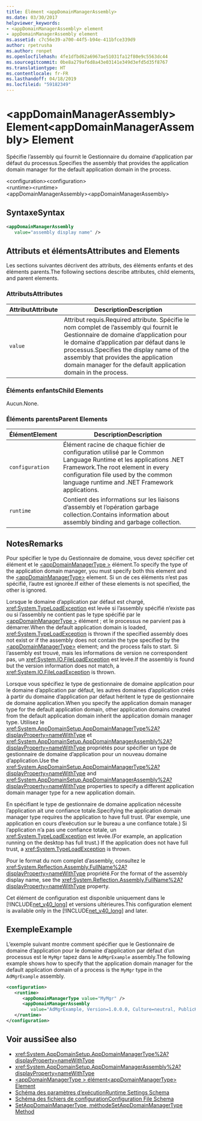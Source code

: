 ```yaml
---
title: Élément <appDomainManagerAssembly>
ms.date: 03/30/2017
helpviewer_keywords:
- <appDomainManagerAssembly> element
- appDomainManagerAssembly element
ms.assetid: c7c56e39-a700-44f5-b94e-411bfce339d9
author: rpetrusha
ms.author: ronpet
ms.openlocfilehash: 4fe1dfbd62a6967ae51031fa12f80e9c5563dc44
ms.sourcegitcommit: 0be8a279af6d8a43e03141e349d3efd5d35f8767
ms.translationtype: HT
ms.contentlocale: fr-FR
ms.lasthandoff: 04/18/2019
ms.locfileid: "59182349"
---
```

# <a name="appdomainmanagerassembly-element"></a><span data-ttu-id="d37f7-102">\<appDomainManagerAssembly> Element</span><span class="sxs-lookup"><span data-stu-id="d37f7-102">\<appDomainManagerAssembly> Element</span></span>
<span data-ttu-id="d37f7-103">Spécifie l’assembly qui fournit le Gestionnaire du domaine d’application par défaut du processus.</span><span class="sxs-lookup"><span data-stu-id="d37f7-103">Specifies the assembly that provides the application domain manager for the default application domain in the process.</span></span>  
  
 <span data-ttu-id="d37f7-104">\<configuration></span><span class="sxs-lookup"><span data-stu-id="d37f7-104">\<configuration></span></span>  
<span data-ttu-id="d37f7-105">\<runtime></span><span class="sxs-lookup"><span data-stu-id="d37f7-105">\<runtime></span></span>  
<span data-ttu-id="d37f7-106">\<appDomainManagerAssembly></span><span class="sxs-lookup"><span data-stu-id="d37f7-106">\<appDomainManagerAssembly></span></span>  
  
## <a name="syntax"></a><span data-ttu-id="d37f7-107">Syntaxe</span><span class="sxs-lookup"><span data-stu-id="d37f7-107">Syntax</span></span>  
  
```xml  
<appDomainManagerAssembly   
   value="assembly display name" />  
```  
  
## <a name="attributes-and-elements"></a><span data-ttu-id="d37f7-108">Attributs et éléments</span><span class="sxs-lookup"><span data-stu-id="d37f7-108">Attributes and Elements</span></span>  
 <span data-ttu-id="d37f7-109">Les sections suivantes décrivent des attributs, des éléments enfants et des éléments parents.</span><span class="sxs-lookup"><span data-stu-id="d37f7-109">The following sections describe attributes, child elements, and parent elements.</span></span>  
  
### <a name="attributes"></a><span data-ttu-id="d37f7-110">Attributs</span><span class="sxs-lookup"><span data-stu-id="d37f7-110">Attributes</span></span>  
  
|<span data-ttu-id="d37f7-111">Attribut</span><span class="sxs-lookup"><span data-stu-id="d37f7-111">Attribute</span></span>|<span data-ttu-id="d37f7-112">Description</span><span class="sxs-lookup"><span data-stu-id="d37f7-112">Description</span></span>|  
|---------------|-----------------|  
|`value`|<span data-ttu-id="d37f7-113">Attribut requis.</span><span class="sxs-lookup"><span data-stu-id="d37f7-113">Required attribute.</span></span> <span data-ttu-id="d37f7-114">Spécifie le nom complet de l’assembly qui fournit le Gestionnaire de domaine d’application pour le domaine d’application par défaut dans le processus.</span><span class="sxs-lookup"><span data-stu-id="d37f7-114">Specifies the display name of the assembly that provides the application domain manager for the default application domain in the process.</span></span>|  
  
### <a name="child-elements"></a><span data-ttu-id="d37f7-115">Éléments enfants</span><span class="sxs-lookup"><span data-stu-id="d37f7-115">Child Elements</span></span>  
 <span data-ttu-id="d37f7-116">Aucun.</span><span class="sxs-lookup"><span data-stu-id="d37f7-116">None.</span></span>  
  
### <a name="parent-elements"></a><span data-ttu-id="d37f7-117">Éléments parents</span><span class="sxs-lookup"><span data-stu-id="d37f7-117">Parent Elements</span></span>  
  
|<span data-ttu-id="d37f7-118">Élément</span><span class="sxs-lookup"><span data-stu-id="d37f7-118">Element</span></span>|<span data-ttu-id="d37f7-119">Description</span><span class="sxs-lookup"><span data-stu-id="d37f7-119">Description</span></span>|  
|-------------|-----------------|  
|`configuration`|<span data-ttu-id="d37f7-120">Élément racine de chaque fichier de configuration utilisé par le Common Language Runtime et les applications .NET Framework.</span><span class="sxs-lookup"><span data-stu-id="d37f7-120">The root element in every configuration file used by the common language runtime and .NET Framework applications.</span></span>|  
|`runtime`|<span data-ttu-id="d37f7-121">Contient des informations sur les liaisons d’assembly et l’opération garbage collection.</span><span class="sxs-lookup"><span data-stu-id="d37f7-121">Contains information about assembly binding and garbage collection.</span></span>|  
  
## <a name="remarks"></a><span data-ttu-id="d37f7-122">Notes</span><span class="sxs-lookup"><span data-stu-id="d37f7-122">Remarks</span></span>  
 <span data-ttu-id="d37f7-123">Pour spécifier le type du Gestionnaire de domaine, vous devez spécifier cet élément et le [ \<appDomainManagerType >](../../../../../docs/framework/configure-apps/file-schema/runtime/appdomainmanagertype-element.md) élément.</span><span class="sxs-lookup"><span data-stu-id="d37f7-123">To specify the type of the application domain manager, you must specify both this element and the [\<appDomainManagerType>](../../../../../docs/framework/configure-apps/file-schema/runtime/appdomainmanagertype-element.md) element.</span></span> <span data-ttu-id="d37f7-124">Si un de ces éléments n’est pas spécifié, l’autre est ignorée.</span><span class="sxs-lookup"><span data-stu-id="d37f7-124">If either of these elements is not specified, the other is ignored.</span></span>  
  
 <span data-ttu-id="d37f7-125">Lorsque le domaine d’application par défaut est chargé, <xref:System.TypeLoadException> est levée si l’assembly spécifié n’existe pas ou si l’assembly ne contient pas le type spécifié par le [ \<appDomainManagerType >](../../../../../docs/framework/configure-apps/file-schema/runtime/appdomainmanagertype-element.md) élément ; et le processus ne parvient pas à démarrer.</span><span class="sxs-lookup"><span data-stu-id="d37f7-125">When the default application domain is loaded, <xref:System.TypeLoadException> is thrown if the specified assembly does not exist or if the assembly does not contain the type specified by the [\<appDomainManagerType>](../../../../../docs/framework/configure-apps/file-schema/runtime/appdomainmanagertype-element.md) element; and the process fails to start.</span></span> <span data-ttu-id="d37f7-126">Si l’assembly est trouvé, mais les informations de version ne correspondent pas, un <xref:System.IO.FileLoadException> est levée.</span><span class="sxs-lookup"><span data-stu-id="d37f7-126">If the assembly is found but the version information does not match, a <xref:System.IO.FileLoadException> is thrown.</span></span>  
  
 <span data-ttu-id="d37f7-127">Lorsque vous spécifiez le type de gestionnaire de domaine application pour le domaine d’application par défaut, les autres domaines d’application créés à partir du domaine d’application par défaut héritent le type de gestionnaire de domaine application.</span><span class="sxs-lookup"><span data-stu-id="d37f7-127">When you specify the application domain manager type for the default application domain, other application domains created from the default application domain inherit the application domain manager type.</span></span> <span data-ttu-id="d37f7-128">Utilisez le <xref:System.AppDomainSetup.AppDomainManagerType%2A?displayProperty=nameWithType> et <xref:System.AppDomainSetup.AppDomainManagerAssembly%2A?displayProperty=nameWithType> propriétés pour spécifier un type de gestionnaire de domaine d’application pour un nouveau domaine d’application.</span><span class="sxs-lookup"><span data-stu-id="d37f7-128">Use the <xref:System.AppDomainSetup.AppDomainManagerType%2A?displayProperty=nameWithType> and <xref:System.AppDomainSetup.AppDomainManagerAssembly%2A?displayProperty=nameWithType> properties to specify a different application domain manager type for a new application domain.</span></span>  
  
 <span data-ttu-id="d37f7-129">En spécifiant le type de gestionnaire de domaine application nécessite l’application ait une confiance totale.</span><span class="sxs-lookup"><span data-stu-id="d37f7-129">Specifying the application domain manager type requires the application to have full trust.</span></span> <span data-ttu-id="d37f7-130">(Par exemple, une application en cours d’exécution sur le bureau a une confiance totale.) Si l’application n’a pas une confiance totale, un <xref:System.TypeLoadException> est levée.</span><span class="sxs-lookup"><span data-stu-id="d37f7-130">(For example, an application running on the desktop has full trust.) If the application does not have full trust, a <xref:System.TypeLoadException> is thrown.</span></span>  
  
 <span data-ttu-id="d37f7-131">Pour le format du nom complet d’assembly, consultez le <xref:System.Reflection.Assembly.FullName%2A?displayProperty=nameWithType> propriété.</span><span class="sxs-lookup"><span data-stu-id="d37f7-131">For the format of the assembly display name, see the <xref:System.Reflection.Assembly.FullName%2A?displayProperty=nameWithType> property.</span></span>  
  
 <span data-ttu-id="d37f7-132">Cet élément de configuration est disponible uniquement dans le [!INCLUDE[net_v40_long](../../../../../includes/net-v40-long-md.md)] et versions ultérieures.</span><span class="sxs-lookup"><span data-stu-id="d37f7-132">This configuration element is available only in the [!INCLUDE[net_v40_long](../../../../../includes/net-v40-long-md.md)] and later.</span></span>  
  
## <a name="example"></a><span data-ttu-id="d37f7-133">Exemple</span><span class="sxs-lookup"><span data-stu-id="d37f7-133">Example</span></span>  
 <span data-ttu-id="d37f7-134">L’exemple suivant montre comment spécifier que le Gestionnaire de domaine d’application pour le domaine d’application par défaut d’un processus est le `MyMgr` tapez dans le `AdMgrExample` assembly.</span><span class="sxs-lookup"><span data-stu-id="d37f7-134">The following example shows how to specify that the application domain manager for the default application domain of a process is the `MyMgr` type in the `AdMgrExample` assembly.</span></span>  
  
```xml  
<configuration>  
   <runtime>  
      <appDomainManagerType value="MyMgr" />  
      <appDomainManagerAssembly   
         value="AdMgrExample, Version=1.0.0.0, Culture=neutral, PublicKeyToken=6856bccf150f00b3" />  
   </runtime>  
</configuration>  
```  
  
## <a name="see-also"></a><span data-ttu-id="d37f7-135">Voir aussi</span><span class="sxs-lookup"><span data-stu-id="d37f7-135">See also</span></span>

- <xref:System.AppDomainSetup.AppDomainManagerType%2A?displayProperty=nameWithType>
- <xref:System.AppDomainSetup.AppDomainManagerAssembly%2A?displayProperty=nameWithType>
- [<span data-ttu-id="d37f7-136">\<appDomainManagerType > élément</span><span class="sxs-lookup"><span data-stu-id="d37f7-136">\<appDomainManagerType> Element</span></span>](../../../../../docs/framework/configure-apps/file-schema/runtime/appdomainmanagertype-element.md)
- [<span data-ttu-id="d37f7-137">Schéma des paramètres d’exécution</span><span class="sxs-lookup"><span data-stu-id="d37f7-137">Runtime Settings Schema</span></span>](../../../../../docs/framework/configure-apps/file-schema/runtime/index.md)
- [<span data-ttu-id="d37f7-138">Schéma des fichiers de configuration</span><span class="sxs-lookup"><span data-stu-id="d37f7-138">Configuration File Schema</span></span>](../../../../../docs/framework/configure-apps/file-schema/index.md)
- [<span data-ttu-id="d37f7-139">SetAppDomainManagerType, méthode</span><span class="sxs-lookup"><span data-stu-id="d37f7-139">SetAppDomainManagerType Method</span></span>](../../../../../docs/framework/unmanaged-api/hosting/iclrcontrol-setappdomainmanagertype-method.md)
